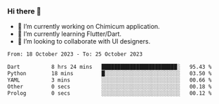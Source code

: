 ### Hi there 👋

<!--
**devcat37/devcat37** is a ✨ _special_ ✨ repository because its `README.md` (this file) appears on your GitHub profile.-->


- 🔭 I’m currently working on Chimicum application.
- 🌱 I’m currently learning Flutter/Dart.
- 👯 I’m looking to collaborate with UI designers.
<!-- - 🤔 I’m looking for help with ... -->

<!--START_SECTION:waka-->

```txt
From: 18 October 2023 - To: 25 October 2023

Dart          8 hrs 24 mins   ████████████████████████░   95.43 %
Python        18 mins         █░░░░░░░░░░░░░░░░░░░░░░░░   03.50 %
YAML          3 mins          ░░░░░░░░░░░░░░░░░░░░░░░░░   00.66 %
Other         0 secs          ░░░░░░░░░░░░░░░░░░░░░░░░░   00.18 %
Prolog        0 secs          ░░░░░░░░░░░░░░░░░░░░░░░░░   00.12 %
```

<!--END_SECTION:waka-->
